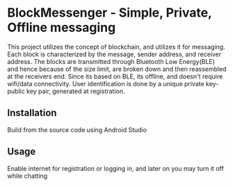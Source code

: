 # **BlockMessenger - Simple, Private, Offline messaging**

This project utilizes the concept of blockchain, and utilizes it for messaging. Each block is characterized by the message, sender address, and receiver address. 
The blocks are transmitted through Bluetooth Low Energy(BLE) and hence because of the size limit, are broken down and then reassembled at the receivers end. Since its based on BLE, its offline, and doesn't require wifi/data connectivity. 
User identification is done by a unique private key-public key pair, generated at registration.

## Installation

Build from the source code using Android Studio

## Usage

Enable internet for registration or logging in, and later on you may turn it off while chatting
